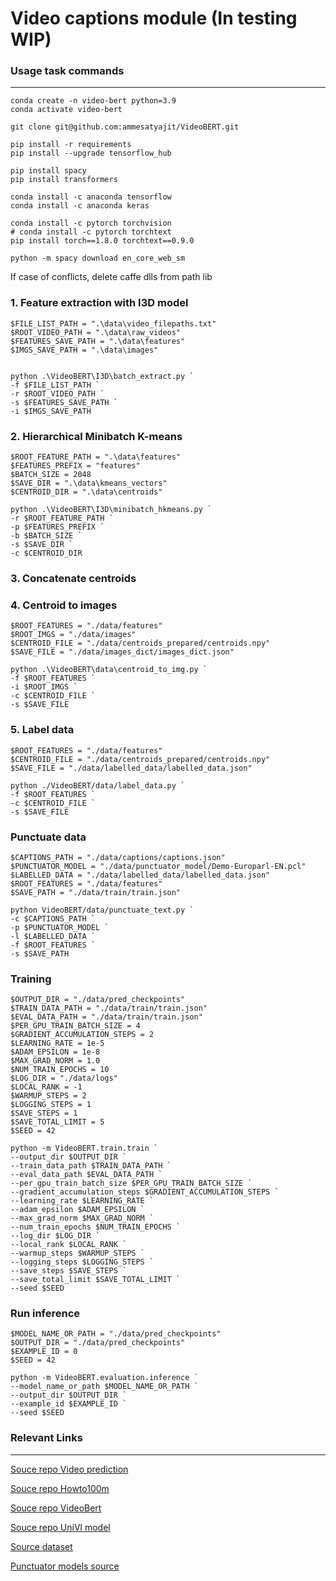 # Video captions module (In testing WIP)


### Usage task commands
___

```
conda create -n video-bert python=3.9
conda activate video-bert

git clone git@github.com:ammesatyajit/VideoBERT.git

pip install -r requirements
pip install --upgrade tensorflow_hub

pip install spacy
pip install transformers

conda install -c anaconda tensorflow
conda install -c anaconda keras

conda install -c pytorch torchvision
# conda install -c pytorch torchtext
pip install torch==1.8.0 torchtext==0.9.0

python -m spacy download en_core_web_sm

```

If case of conflicts, delete caffe dlls from path lib

### 1. Feature extraction with I3D model

```
$FILE_LIST_PATH = ".\data\video_filepaths.txt"
$ROOT_VIDEO_PATH = ".\data\raw_videos"
$FEATURES_SAVE_PATH = ".\data\features"
$IMGS_SAVE_PATH = ".\data\images"


python .\VideoBERT\I3D\batch_extract.py `
-f $FILE_LIST_PATH `
-r $ROOT_VIDEO_PATH `
-s $FEATURES_SAVE_PATH `
-i $IMGS_SAVE_PATH
```

### 2. Hierarchical Minibatch K-means

```
$ROOT_FEATURE_PATH = ".\data\features"
$FEATURES_PREFIX = "features"
$BATCH_SIZE = 2048
$SAVE_DIR = ".\data\kmeans_vectors"
$CENTROID_DIR = ".\data\centroids"

python .\VideoBERT\I3D\minibatch_hkmeans.py `
-r $ROOT_FEATURE_PATH `
-p $FEATURES_PREFIX `
-b $BATCH_SIZE `
-s $SAVE_DIR `
-c $CENTROID_DIR
```

### 3. Concatenate centroids

### 4. Centroid to images

```
$ROOT_FEATURES = "./data/features"
$ROOT_IMGS = "./data/images"
$CENTROID_FILE = "./data/centroids_prepared/centroids.npy"
$SAVE_FILE = "./data/images_dict/images_dict.json"

python .\VideoBERT\data\centroid_to_img.py `
-f $ROOT_FEATURES `
-i $ROOT_IMGS `
-c $CENTROID_FILE `
-s $SAVE_FILE
```

### 5. Label data

```
$ROOT_FEATURES = "./data/features"
$CENTROID_FILE = "./data/centroids_prepared/centroids.npy"
$SAVE_FILE = "./data/labelled_data/labelled_data.json"

python ./VideoBERT/data/label_data.py `
-f $ROOT_FEATURES `
-c $CENTROID_FILE `
-s $SAVE_FILE
```

### Punctuate data

```
$CAPTIONS_PATH = "./data/captions/captions.json"
$PUNCTUATOR_MODEL = "./data/punctuator_model/Demo-Europarl-EN.pcl"
$LABELLED_DATA = "./data/labelled_data/labelled_data.json"
$ROOT_FEATURES = "./data/features"
$SAVE_PATH = "./data/train/train.json"

python VideoBERT/data/punctuate_text.py `
-c $CAPTIONS_PATH `
-p $PUNCTUATOR_MODEL `
-l $LABELLED_DATA `
-f $ROOT_FEATURES `
-s $SAVE_PATH
```

### Training

```
$OUTPUT_DIR = "./data/pred_checkpoints"
$TRAIN_DATA_PATH = "./data/train/train.json"
$EVAL_DATA_PATH = "./data/train/train.json"
$PER_GPU_TRAIN_BATCH_SIZE = 4
$GRADIENT_ACCUMULATION_STEPS = 2
$LEARNING_RATE = 1e-5
$ADAM_EPSILON = 1e-8
$MAX_GRAD_NORM = 1.0
$NUM_TRAIN_EPOCHS = 10
$LOG_DIR = "./data/logs"
$LOCAL_RANK = -1
$WARMUP_STEPS = 2
$LOGGING_STEPS = 1
$SAVE_STEPS = 1
$SAVE_TOTAL_LIMIT = 5
$SEED = 42

python -m VideoBERT.train.train `
--output_dir $OUTPUT_DIR `
--train_data_path $TRAIN_DATA_PATH `
--eval_data_path $EVAL_DATA_PATH `
--per_gpu_train_batch_size $PER_GPU_TRAIN_BATCH_SIZE `
--gradient_accumulation_steps $GRADIENT_ACCUMULATION_STEPS `
--learning_rate $LEARNING_RATE `
--adam_epsilon $ADAM_EPSILON `
--max_grad_norm $MAX_GRAD_NORM `
--num_train_epochs $NUM_TRAIN_EPOCHS `
--log_dir $LOG_DIR `
--local_rank $LOCAL_RANK `
--warmup_steps $WARMUP_STEPS `
--logging_steps $LOGGING_STEPS `
--save_steps $SAVE_STEPS `
--save_total_limit $SAVE_TOTAL_LIMIT `
--seed $SEED
```

### Run inference

```
$MODEL_NAME_OR_PATH = "./data/pred_checkpoints"
$OUTPUT_DIR = "./data/pred_checkpoints"
$EXAMPLE_ID = 0
$SEED = 42

python -m VideoBERT.evaluation.inference `
--model_name_or_path $MODEL_NAME_OR_PATH `
--output_dir $OUTPUT_DIR `
--example_id $EXAMPLE_ID `
--seed $SEED
```


### Relevant Links
___

[Souce repo Video prediction](https://github.com/MDSKUL/MasterProject)

[Souce repo Howto100m](https://github.com/antoine77340/howto100m)

[Souce repo VideoBert](https://github.com/ammesatyajit/VideoBERT)

[Souce repo UniVl model](https://github.com/microsoft/UniVL)

[Source dataset](https://www.di.ens.fr/willow/research/howto100m/)


[Punctuator models source](https://drive.google.com/drive/folders/0B7BsN5f2F1fZQnFsbzJ3TWxxMms?resourcekey=0-6yhuY9FOeITBBWWNdyG2aw)